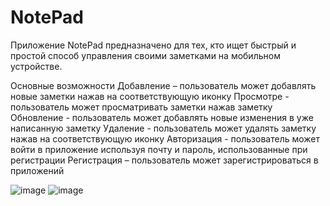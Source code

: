 # NotePad

Приложение NotePad предназначено для тех, кто ищет быстрый и простой способ управления своими заметками на мобильном устройстве.

Основные возможности 
Добавление – пользователь может добавлять новые заметки нажав на соответствующую иконку
Просмотре - пользователь может просматривать заметки нажав заметку
Обновление - пользователь может добавлять новые изменения в уже написанную заметку 
Удаление - пользователь может удалять заметку нажав на соответствующую иконку
Авторизация -  пользователь может войти в приложение используя почту и пароль, использованные при регистрации
Регистрация – пользователь может зарегистрироваться в приложений

![image](https://user-images.githubusercontent.com/117023024/234325587-e9b05c31-57d2-4b59-96bf-cf1a8189bb7a.png)
![image](https://user-images.githubusercontent.com/117023024/234325608-02cdd28e-b262-4d5c-828d-962232ee8037.png)
